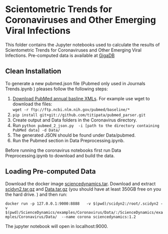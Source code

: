 # Scientometric Trends for Coronaviruses and Other Emerging Viral Infections

This folder contains the Jupyter notebooks used to calculate the results of Scientometric Trends for Coronaviruses and Other Emerging Viral Infections.
Pre-computed data is available at [GigaDB](http://gigadb.org/dataset/view/id/100772/token/yZNzJ1wcTIdE50KM)


## Clean Installation

To generate a new pubmed.json file (Pubmed only used in Journals Trends.ipynb ) pleases follow the following steps:
1. [Download PubMed annual basline XMLs](https://www.nlm.nih.gov/databases/download/pubmed_medline.html). For example use wget to download the files:<br/> `wget -r ftp://ftp.ncbi.nlm.nih.gov/pubmed/baseline/*`
2. `pip install git+git://github.com/titipata/pubmed_parser.git`
3. Create output and Data folders in the Coronavirus directory.
4. Run `python pubmed_2_json.py  -i [path to the directory containing PubMed data] -d Data/`
5. The generated JSON should be found under Data/pubmed.
6. Run the Pubmed section in Data Preprocessing.ipynb.

Before running the coronavirus notebooks first run Data Preprocessing.ipynb to download and build the data.

## Loading Pre-computed Data
Download the docker image [sciencedynamics.tar](https://bit.ly/30KGX26).
Download and extract [scidyn2.tar.gz](https://bit.ly/304J3Lf) and [Data.tar.gz](https://bit.ly/3004b5e) (you should have at least 350GB free on you the hard drive.
) and then run:

`docker run -p 127.0.0.1:9000:8888   -v $(pwd)/scidyn2:/root/.scidyn2 -v $(pwd)/ScienceDynamics/examples/Coronavirus/Data/:/ScienceDynamics/examples/Coronavirus/Data/  --name corona sciencedynamics:1.2`

The jupyter notebook will open in localhost:9000.
